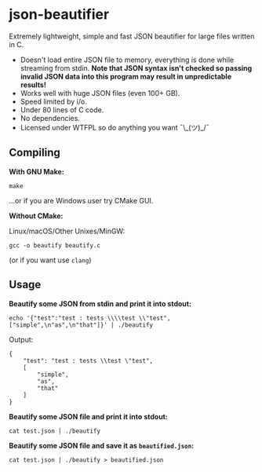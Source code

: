 # json-beautifier

Extremely lightweight, simple and fast JSON beautifier for large files written in C.

- Doesn't load entire JSON file to memory, everything is done while streaming from stdin. **Note that JSON syntax isn't checked so passing invalid JSON data into this program may result in unpredictable results!**
- Works well with huge JSON files (even 100+ GB).
- Speed limited by i/o.
- Under 80 lines of C code.
- No dependencies.
- Licensed under WTFPL so do anything you want ¯\\\_(ツ)_/¯

## Compiling

**With GNU Make:**

```
make
```

...or if you are Windows user try CMake GUI.

**Without CMake:**

Linux/macOS/Other Unixes/MinGW:
```
gcc -o beautify beautify.c
```
(or if you want use `clang`)

## Usage

**Beautify some JSON from stdin and print it into stdout:**
```
echo '{"test":"test : tests \\\\test \\"test",["simple",\n"as",\n"that"]}' | ./beautify
```
Output:
```
{
    "test": "test : tests \\test \"test",
    [
        "simple",
        "as",
        "that"
    ]
}
```

**Beautify some JSON file and print it into stdout:**
```
cat test.json | ./beautify
```

**Beautify some JSON file and save it as `beautified.json`:**
```
cat test.json | ./beautify > beautified.json
```
